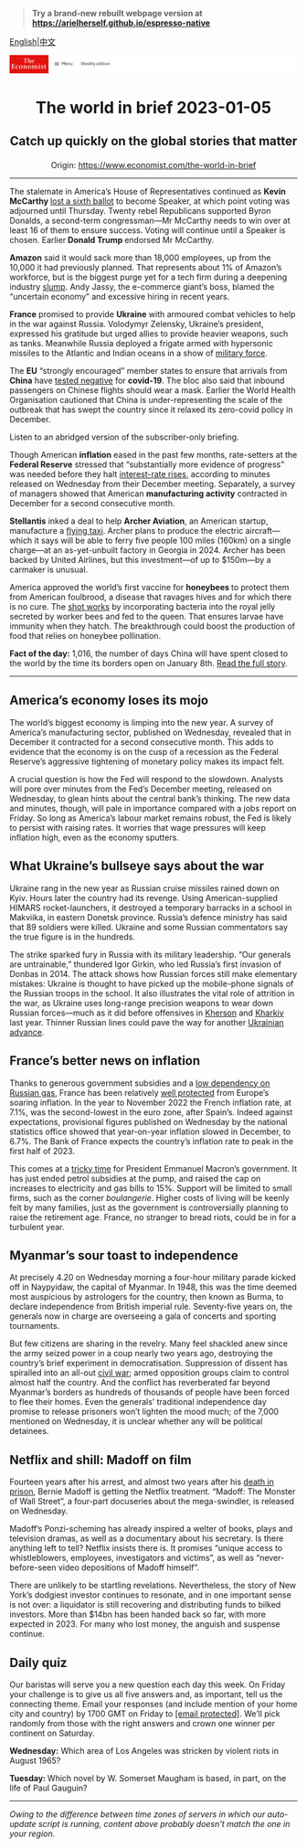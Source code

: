 > **Try a brand-new rebuilt webpage version at https://arielherself.github.io/espresso-native**

[English](https://github.com/arielherself/espresso/blob/main/README.md)|[中文](https://github-com.translate.goog/arielherself/espresso/blob/main/README.md?_x_tr_sl=en&_x_tr_tl=zh-CN&_x_tr_hl=zh-CN&_x_tr_pto=wapp)



![The Economist](menubar.png)

# <p align="center">The world in brief 2023-01-05</p>

## <p align="center">Catch up quickly on the global stories that matter</p>

<p align="center">Origin: <a href="https://www.economist.com/the-world-in-brief">https://www.economist.com/the-world-in-brief</a><hr>

The stalemate in America’s House of Representatives continued as <strong>Kevin McCarthy </strong>[lost a sixth ballot](https://www.economist.com/leaders/2023/01/04/what-the-kevin-mccarthy-saga-means-for-americas-congress) to become Speaker, at which point voting was adjourned until Thursday. Twenty rebel Republicans supported Byron Donalds, a second-term congressman—Mr McCarthy needs to win over at least 16 of them to ensure success. Voting will continue until a Speaker is chosen. Earlier<strong> Donald Trump </strong>endorsed Mr McCarthy.

<strong>Amazon</strong> said it would sack more than 18,000 employees, up from the 10,000 it had previously planned. That represents about 1% of Amazon’s workforce, but is the biggest purge yet for a tech firm during a deepening industry [slump](https://www.economist.com/business/2022/05/14/tech-bubbles-are-bursting-all-over-the-place). Andy Jassy, the e-commerce giant’s boss, blamed the “uncertain economy” and excessive hiring in recent years. 

<strong>France</strong> promised to provide <strong>Ukraine</strong> with armoured combat vehicles to help in the war against Russia. Volodymyr Zelensky, Ukraine’s president, expressed his gratitude but urged allies to provide heavier weapons, such as tanks. Meanwhile Russia deployed a frigate armed with hypersonic missiles to the Atlantic and Indian oceans in a show of [military force](https://www.economist.com/europe/2023/01/04/a-russian-warlords-savagery-is-sending-a-loud-message-to-moscow).

The <strong>EU</strong> “strongly encouraged” member states to ensure that arrivals from <strong>China</strong> have [tested negative](https://www.economist.com/science-and-technology/2023/01/04/all-around-the-world-covid-surveillance-is-faltering) for <strong>covid-19</strong>. The bloc also said that inbound passengers on Chinese flights should wear a mask. Earlier the World Health Organisation cautioned that China is under-representing the scale of the outbreak that has swept the country since it relaxed its zero-covid policy in December.

Listen to an abridged version of the subscriber-only briefing.

Though American <strong>inflation</strong> eased in the past few months, rate-setters at the <strong>Federal Reserve</strong> stressed that “substantially more evidence of progress” was needed before they halt [interest-rate rises](https://www.economist.com/leaders/2022/12/20/the-year-of-the-rate-shock), according to minutes released on Wednesday from their December meeting. Separately, a survey of managers showed that American <strong>manufacturing activity</strong> contracted in December for a second consecutive month.

<strong>Stellantis</strong> inked a deal to help <strong>Archer Aviation</strong>, an American startup, manufacture a [flying taxi](https://www.economist.com/science-and-technology/flying-taxis-are-lining-up-for-certification/21807390). Archer plans to produce the electric aircraft—which it says will be able to ferry five people 100 miles (160km) on a single charge—at an as-yet-unbuilt factory in Georgia in 2024. Archer has been backed by United Airlines, but this investment—of up to $150m—by a carmaker is unusual.

America approved the world’s first vaccine for <strong>honeybees </strong>to protect them from American foulbrood, a disease that ravages hives and for which there is no cure. The [shot works](https://www.economist.com/science-and-technology/2021/03/18/honeybees-run-vaccination-programmes-too) by incorporating bacteria into the royal jelly secreted by worker bees and fed to the queen. That ensures larvae have immunity when they hatch. The breakthrough could boost the production of food that relies on honeybee pollination.

<strong>Fact of the day:</strong> 1,016, the number of days China will have spent closed to the world by the time its borders open on January 8th. [Read the full story](https://www.economist.com/finance-and-economics/2023/01/02/what-the-great-reopening-means-for-china-and-the-world). 

----------

## America’s economy loses its mojo

The world’s biggest economy is limping into the new year. A survey of America’s manufacturing sector, published on Wednesday, revealed that in December it contracted for a second consecutive month. This adds to evidence that the economy is on the cusp of a recession as the Federal Reserve’s aggressive tightening of monetary policy makes its impact felt.

A crucial question is how the Fed will respond to the slowdown. Analysts will pore over minutes from the Fed’s December meeting, released on Wednesday, to glean hints about the central bank’s thinking. The new data and minutes, though, will pale in importance compared with a jobs report on Friday. So long as America’s labour market remains robust, the Fed is likely to persist with raising rates. It worries that wage pressures will keep inflation high, even as the economy sputters.

## What Ukraine’s bullseye says about the war

Ukraine rang in the new year as Russian cruise missiles rained down on Kyiv. Hours later the country had its revenge. Using American-supplied HIMARS rocket-launchers, it destroyed a temporary barracks in a school in Makviika, in eastern Donetsk province. Russia’s defence ministry has said that 89 soldiers were killed. Ukraine and some Russian commentators say the true figure is in the hundreds.

The strike sparked fury in Russia with its military leadership. “Our generals are untrainable,” thundered Igor Girkin, who led Russia’s first invasion of Donbas in 2014. The attack shows how Russian forces still make elementary mistakes: Ukraine is thought to have picked up the mobile-phone signals of the Russian troops in the school. It also illustrates the vital role of attrition in the war, as Ukraine uses long-range precision weapons to wear down Russian forces—much as it did before offensives in [Kherson](https://www.economist.com/graphic-detail/2022/11/15/the-battle-for-kherson-in-maps) and [Kharkiv](https://www.economist.com/europe/2022/09/15/a-stunning-counter-offensive-by-ukraines-armed-forces) last year. Thinner Russian lines could pave the way for another [Ukrainian advance](https://www.economist.com/the-world-ahead/2022/11/14/three-scenarios-for-how-war-in-ukraine-could-play-out).

## France’s better news on inflation

Thanks to generous government subsidies and a [low dependency on Russian gas](https://www.economist.com/leaders/2022/12/15/the-french-exception), France has been relatively [well protected](https://www.economist.com/by-invitation/2022/10/28/frances-finance-minister-on-how-to-fight-inflation-and-preserve-stability) from Europe’s soaring inflation. In the year to November 2022 the French inflation rate, at 7.1%, was the second-lowest in the euro zone, after Spain’s. Indeed against expectations, provisional figures published on Wednesday by the national statistics office showed that year-on-year inflation slowed in December, to 6.7%. The Bank of France expects the country’s inflation rate to peak in the first half of 2023.

This comes at a [tricky time](https://www.economist.com/europe/2022/11/17/emmanuel-macrons-tricky-second-term) for President Emmanuel Macron’s government. It has just ended petrol subsidies at the pump, and raised the cap on increases to electricity and gas bills to 15%. Support will be limited to small firms, such as the corner <em>boulangerie</em>. Higher costs of living will be keenly felt by many families, just as the government is controversially planning to raise the retirement age. France, no stranger to bread riots, could be in for a turbulent year.

## Myanmar’s sour toast to independence

At precisely 4.20 on Wednesday morning a four-hour military parade kicked off in Naypyidaw, the capital of Myanmar. In 1948, this was the time deemed most auspicious by astrologers for the country, then known as Burma, to declare independence from British imperial rule. Seventy-five years on, the generals now in charge are overseeing a gala of concerts and sporting tournaments.

But few citizens are sharing in the revelry. Many feel shackled anew since the army seized power in a coup nearly two years ago, destroying the country’s brief experiment in democratisation. Suppression of dissent has spiralled into an all-out [civil war](https://www.economist.com/leaders/2022/01/29/myanmars-grinding-conflict-is-at-risk-of-being-forgotten); armed opposition groups claim to control almost half the country. And the conflict has reverberated far beyond Myanmar’s borders as hundreds of thousands of people have been forced to flee their homes. Even the generals’ traditional independence day promise to release prisoners won’t lighten the mood much; of the 7,000 mentioned on Wednesday, it is unclear whether any will be political detainees.

## Netflix and shill: Madoff on film

Fourteen years after his arrest, and almost two years after his [death in prison](https://www.economist.com/obituary/2021/04/22/bernard-madoff-died-in-prison-on-april-14th), Bernie Madoff is getting the Netflix treatment. “Madoff: The Monster of Wall Street”, a four-part docuseries about the mega-swindler, is released on Wednesday.

Madoff’s Ponzi-scheming has already inspired a welter of books, plays and television dramas, as well as a documentary about his secretary. Is there anything left to tell? Netflix insists there is. It promises “unique access to whistleblowers, employees, investigators and victims”, as well as “never-before-seen video depositions of Madoff himself”.

There are unlikely to be startling revelations. Nevertheless, the story of New York’s dodgiest investor continues to resonate, and in one important sense is not over: a liquidator is still recovering and distributing funds to bilked investors. More than $14bn has been handed back so far, with more expected in 2023. For many who lost money, the anguish and suspense continue.

## Daily quiz

Our baristas will serve you a new question each day this week. On Friday your challenge is to give us all five answers and, as important, tell us the connecting theme. Email your responses (and include mention of your home city and country) by 1700 GMT on Friday to [<span class="__cf_email__" data-cfemail="38694d51427d4b484a5d4b4b57785d5b57565755514b4c165b5755">[email&#160;protected]</span>](https://mail.google.com/mail/?view=cm&amp;fs=1&amp;tf=1&amp;to=QuizEspresso@economist.com). We’ll pick randomly from those with the right answers and crown one winner per continent on Saturday.

<strong>Wednesday:</strong> Which area of Los Angeles was stricken by violent riots in August 1965?

<strong>Tuesday: </strong>Which novel by W. Somerset Maugham is based, in part, on the life of Paul Gauguin?

----------

*Owing to the difference between time zones of servers in which our auto-update script is running, content above probably doesn't match the one in your region.*
